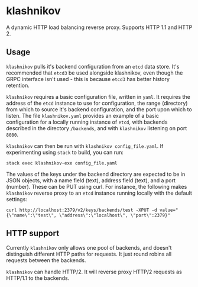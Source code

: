 # klashnikov

A dynamic HTTP load balancing reverse proxy. Supports HTTP 1.1 and HTTP 2.

## Usage

`klashnikov` pulls it's backend configuration from an `etcd` data store. It's recommended that `etcd3` be used alongside klashnikov, even though the GRPC interface isn't used - this is because `etcd3` has better history retention.

`klashnikov` requires a basic configuration file, written in `yaml`. It requires the address of the `etcd` instance to use for configuration, the range (directory) from which to source it's backend configuration, and the port upon which to listen. The file `klashnikov.yaml` provides an example of a basic configuration for a locally running instance of `etcd`, with backends described in the directory `/backends`, and with `klashnikov` listening on port `8080`.

`klashnikov` can then be run with `klashnikov config_file.yaml`. If experimenting using `stack` to build, you can run:

```
stack exec klashnikov-exe config_file.yaml
```

The values of the keys under the backend directory are expected to be in JSON objects, with a name field (text), address field (text), and a port (number). These can be PUT using curl. For instance, the following makes `klashnikov` reverse proxy to an `etcd` instance running locally with the default settings:

```
curl http://localhost:2379/v2/keys/backends/test -XPUT -d value="{\"name\":\"test\", \"address\":\"localhost\", \"port\":2379}"
```

## HTTP support

Currently `klashnikov` only allows one pool of backends, and doesn't distinguish different HTTP paths for requests. It just round robins all requests between the backends.

`klashnikov` can handle HTTP/2. It will reverse proxy HTTP/2 requests as HTTP/1.1 to the backends.